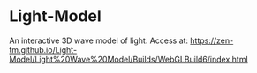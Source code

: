 # Light-Model
An interactive 3D wave model of light. 
Access at: https://zen-tm.github.io/Light-Model/Light%20Wave%20Model/Builds/WebGLBuild6/index.html